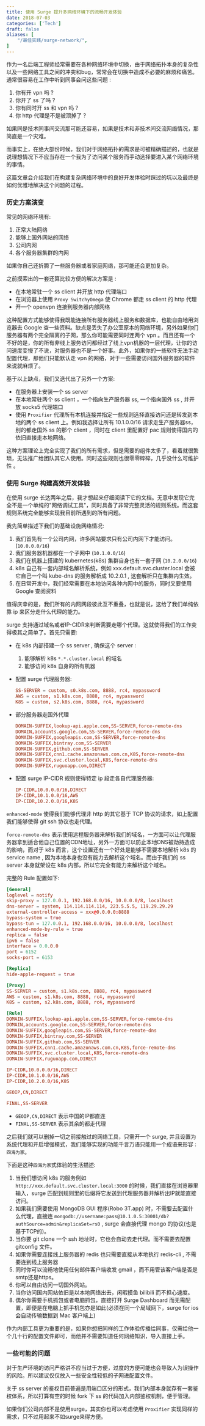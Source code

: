 ```yaml
---
title: 使用 Surge 提升多网络环境下的流畅开发体验
date: 2018-07-03
categories: ['Tech']
draft: false
aliases: [
    "/最佳实践/surge-network/",
]
---
```


作为一名后端工程师经常需要在各种网络环境中切换，由于网络拓扑本身的复杂性以及一些网络工具之间的冲突和bug，常常会在切换中造成不必要的麻烦和痛苦。通常很容易在工作中听到同事会问这些问题 : 

1. 你有开 vpn 吗 ? 
2. 你开了 ss 了吗 ? 
3. 你有同时开 ss 和 vpn 吗 ?
4. 你 http 代理是不是被顶掉了 ? 

如果同是技术同事间交流那可能还容易，如果是技术和非技术间交流网络情况，那简直是一个灾难。

而事实上，在绝大部份时候，我们对于网络拓扑的需求是可被精确描述的，也就是说理想情况下不应当存在一个我为了访问某个服务而手动选择要进入某个网络环境的事情。

这篇文章会介绍我们在构建复杂网络环境中的良好开发体验时踩过的坑以及最终是如何优雅地解决这个问题的过程。

### 历史方案演变

常见的网络环境有:

1. 正常大陆网络
2. 能够上国外网站的网络
3. 公司内网
4. 各个服务器集群的内网

如果你自己还折腾了一些服务器或者家庭网络，那可能还会更加复杂。

之前摸索出的一套还算比较方便的解决方案是 :

- 在本地常驻一个 ss client 并开放 http 代理端口
- 在浏览器上使用 `Proxy SwitchyOmega` 使 Chrome 都走 ss client 的 http 代理
- 开一个 openvpn 连接到服务器内部网络

这种配置方式能够使得我既能连接所有服务器线上服务和数据库，也能自由地用浏览器去 Google 查一些资料。缺点是丢失了办公室原本的网络环境，另外如果你们服务器有两个完全隔离的子网，那么你可能需要同时连两个 vpn 。而且还有一个不好的是，你的所有非线上服务访问都经过了线上vpn机器的一层代理，让你的访问速度变慢了不说，对服务器也不是一个好事。此外，如果你的一些软件无法手动配置代理，那他们只能默认走 vpn 的网络，对于一些需要访问国外服务器的软件来说就麻烦了。

基于以上缺点，我们又迭代出了另外一个方案:

- 在服务器上安装一个 ss server
- 在本地常驻两个 ss client ，一个指向生产服务器 ss, 一个指向国外 ss , 并开放 socks5 代理端口
- 使用 `Proxifier` 代理所有本机连接并指定一些规则选择直接访问还是转发到本地的两个 ss client 上。例如我选择让所有 10.1.0.0/16 请求走生产服务器ss，别的都走国外 ss 的那个 client ，同时在 client 里配置好 pac 规则使得国内的依旧直接走本地网络。

这种方案理论上完全实现了我们的所有需求，但是需要的组件太多了，看着就很繁琐，无法推广给团队其它人使用。同时这些规则也很零零碎碎，几乎没什么可维护性 。

### 使用 Surge 构建高效开发体验

在使用 surge 长达两年之后，我才想起来仔细阅读下它的文档。无意中发现它完全不是一个单纯的"网络调试工具"，同时具备了非常完整灵活的规则系统。而这套规则系统完全能够实现我目前所遇到的所有问题。

我先简单描述下我们的基础设施网络情况:

1. 我们首先有一个公司内网，许多网站要求只有公司内网下才能访问。(`10.0.0.0/16`)
2. 我们服务器机器都在一个子网中 (`10.1.0.0/16`)
3. 我们在机器上搭建的 kubernetes(k8s) 集群自身也有一套子网 (`10.2.0.0/16`)
4. k8s 自己有一套内部域名解析系统，例如 xxx.default.svc.cluster.local 会被它自己一个叫 kube-dns 的服务解析成 10.2.0.1 , 这套解析只在集群内生效。
5. 在日常开发中，我们经常需要在本地访问各种内网中的服务，同时又要使用 Google 查阅资料

值得庆幸的是，我们所有的内网网段彼此互不重叠，也就是说，这给了我们单纯依靠 ip 来区分走什么代理的能力。

surge 支持通过域名或者IP-CIDR来判断需要走哪个代理。这就使得我们的工作变得极其之简单了。首先只需要:

- 在 k8s 内部搭建一个 ss server , 确保这个 server :
	1. 能够解析 k8s `*.*.cluster.local` 的域名
	2. 能够访问 k8s 自身的所有机器
- 配置 surge 代理服务器:

	```toml
	SS-SERVER = custom, s0.k8s.com, 8888, rc4, mypassword
	AWS = custom, s1.k8s.com, 8888, rc4, mypassword
	K8S = custom, s2.k8s.com, 8888, rc4, mypassword
	```
- 部分服务器走国外代理
	
	```toml
	DOMAIN-SUFFIX,lookup-api.apple.com,SS-SERVER,force-remote-dns
	DOMAIN,accounts.google.com,SS-SERVER,force-remote-dns
	DOMAIN-SUFFIX,googleapis.com,SS-SERVER,force-remote-dns
	DOMAIN-SUFFIX,bintray.com,SS-SERVER
	DOMAIN-SUFFIX,github.com,SS-SERVER
	DOMAIN-SUFFIX,cnn1.cache.amazonaws.com.cn,K8S,force-remote-dns
	DOMAIN-SUFFIX,svc.cluster.local,K8S,force-remote-dns
	DOMAIN-SUFFIX,ruguoapp.com,DIRECT
	```

- 配置 surge IP-CIDR 规则使得特定 ip 段走各自代理服务器:

	```toml
	IP-CIDR,10.0.0.0/16,DIRECT
	IP-CIDR,10.1.0.0/16,AWS
	IP-CIDR,10.2.0.0/16,K8S
	```

`enhanced-mode` 使得我们能够代理非 http 的其它基于 TCP 协议的请求，如上配置我们能够使得 git ssh 协议也走代理。

`force-remote-dns` 表示使用远程服务器来解析我们的域名，一方面可以让代理服务器拿到适合他自己位置的CDN地址，另外一方面可以防止本地DNS被劫持造成的影响，而对于 k8s 而言，这个设置还有一个好处是能够不需要本地解析 k8s 的 service name , 因为本地本身也没有能力去解析这个域名。而由于我们的 ss server 本身就架设在 k8s 内部，所以它完全有能力来解析这个域名。

完整的 Rule 配置如下:

```toml
[General]
loglevel = notify
skip-proxy = 127.0.0.1, 192.168.0.0/16, 10.0.0.0/8, localhost
dns-server = system, 114.114.114.114, 223.5.5.5, 119.29.29.29
external-controller-access = xxx@0.0.0.0:8888
bypass-system = true
bypass-tun = 127.0.0.1, 192.168.0.0/16, 10.0.0.0/8, localhost
enhanced-mode-by-rule = true
replica = false
ipv6 = false
interface = 0.0.0.0
port = 6152
socks-port = 6153

[Replica]
hide-apple-request = true

[Proxy]
SS-SERVER = custom, s1.k8s.com, 8888, rc4, mypassword
AWS = custom, s1.k8s.com, 8888, rc4, mypassword
K8S = custom, s2.k8s.com, 8888, rc4, mypassword

[Rule]
DOMAIN-SUFFIX,lookup-api.apple.com,SS-SERVER,force-remote-dns
DOMAIN,accounts.google.com,SS-SERVER,force-remote-dns
DOMAIN-SUFFIX,googleapis.com,SS-SERVER,force-remote-dns
DOMAIN-SUFFIX,bintray.com,SS-SERVER
DOMAIN-SUFFIX,github.com,SS-SERVER
DOMAIN-SUFFIX,cnn1.cache.amazonaws.com.cn,K8S,force-remote-dns
DOMAIN-SUFFIX,svc.cluster.local,K8S,force-remote-dns
DOMAIN-SUFFIX,ruguoapp.com,DIRECT

IP-CIDR,10.0.0.0/16,DIRECT
IP-CIDR,10.1.0.0/16,AWS
IP-CIDR,10.2.0.0/16,K8S

GEOIP,CN,DIRECT

FINAL,SS-SERVER
```

- `GEOIP,CN,DIRECT` 表示中国的IP都直连
- `FINAL,SS-SERVER` 表示其余的都走代理

之后我们就可以删掉一切之前接触过的网络工具，只需开一个 surge, 并且设置为系统代理和开启增强模式，我们能够实现的功能千言万语只能用一个成语来形容 : `四海为家`。

下面是这种`四海为家`式体验的生活描述:

1. 当我们想访问 k8s 的服务例如 `http://xxx.default.svc.cluster.local:3000` 的时候，我们直接在浏览器里输入，surge 匹配到规则里的后缀将它发送到代理服务器并解析出IP就能直接访问。
2. 如果我们需要使用 MongoDB GUI 程序(Robo 3T.app) 时，不需要去配置什么代理，直接连 `mongodb://username:pass@10.1.0.5:30001/db?authSource=admin&replicaSet=rs0` , surge 会直接代理 mongo 的协议(也是基于TCP的)。
3. 当你要 git clone 一个 ssh 地址时，它也会自动去走代理。而不需要去配置 gitconfig 文件。
4. 如果你需要连接线上服务器的 redis 也只需要直接从本地执行 redis-cli , 不需要连到线上服务器
5. 同时你可以流畅地使用任何邮件客户端收发 gmail ，而不用管该客户端是否是smtp还是https。
6. 你可以自由访问一切国外网站。
7. 当你访问国内网站依旧是以本地网络出去，闲暇摸鱼 bilibili 而不担心速度。
8. 偶尔你需要手机抓包或者电脑抓包，直接打开 Surge Dashboard 而无需配置，即便是在电脑上抓手机包亦是如此(必须在同一个局域网下，surge for ios 会自动传输数据到 Mac 客户端上)

作为内部工具更为重要的是，如果你想把同样的工作体验传播给同事，仅需给他一个几十行的配置文件即可，而他并不需要知道任何网络知识，导入直接上手。

### 一些可能的问题

对于生产环境的访问严格讲不应当过于方便，过度的方便可能也会导致人为误操作的风险。所以建议仅仅放入一些安全性较低的子网进配置文件。

关于 ss server 的鉴权目前普遍是用端口区分的形式，我们内部本身就存有一套鉴权体系，所以打算有空的时候 fork 下 ss 的代码加入内部鉴权机制，便于管理。

如果你们公司内部不是使用surge，其实你也可以考虑使用 `Proxifier` 实现同样的需求，只不过用起来不如surge来得方便。

